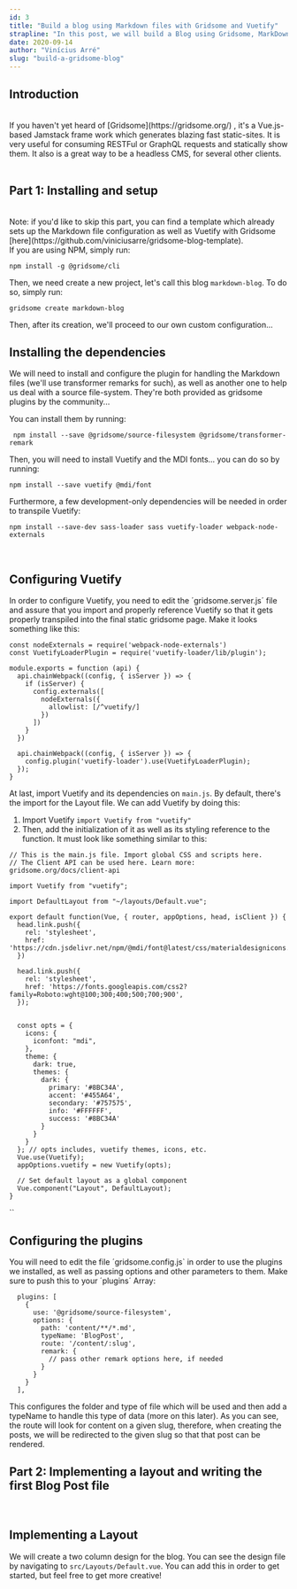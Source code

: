 ```yaml
---
id: 3
title: "Build a blog using Markdown files with Gridsome and Vuetify"
strapline: "In this post, we will build a Blog using Gridsome, MarkDown files and Vuetify"
date: 2020-09-14
author: "Vinícius Arré"
slug: "build-a-gridsome-blog"
---
```


## Introduction
<br/>
If you haven't yet heard of [Gridsome](https://gridsome.org/) , it's a Vue.js-based Jamstack frame work which generates blazing fast static-sites. It is very useful for consuming RESTFul or GraphQL requests and statically show them. It also is a great way to be a headless CMS, for several other clients. 
<br><br>

## Part 1: Installing and setup
<br>
Note: if you'd like to skip this part, you can find a template which already sets up the Markdown file configuration as well as Vuetify with Gridsome [here](https://github.com/viniciusarre/gridsome-blog-template).
<br>
If you are using NPM, simply run:

`npm install -g @gridsome/cli`

Then, we need create a new project, let's call this blog `markdown-blog`. To do so, simply run:

`gridsome create markdown-blog`

Then, after its creation, we'll proceed to our own custom configuration...

## Installing the dependencies

We will need to install and configure the plugin for handling the Markdown files (we'll use transformer remarks for such), as well as another one to help us deal with a source file-system. They're both provided as gridsome plugins by the community...

You can install them by running:

` npm install --save @gridsome/source-filesystem @gridsome/transformer-remark`

Then, you will need to install Vuetify and the MDI fonts... you can do so by running:

`npm install --save vuetify @mdi/font`

Furthermore, a few development-only dependencies will be needed in order to transpile Vuetify:

`npm install --save-dev sass-loader sass vuetify-loader webpack-node-externals`

<br>

## Configuring Vuetify

In order to configure Vuetify, you need to edit the ´gridsome.server.js´ file and assure that you import and properly reference Vuetify so that it gets properly transpiled into the final static gridsome page. Make it looks something like this:

```
const nodeExternals = require('webpack-node-externals')
const VuetifyLoaderPlugin = require('vuetify-loader/lib/plugin');

module.exports = function (api) {
  api.chainWebpack((config, { isServer }) => {
    if (isServer) {
      config.externals([
        nodeExternals({
          allowlist: [/^vuetify/]
        })
      ])
    }
  })

  api.chainWebpack((config, { isServer }) => {
    config.plugin('vuetify-loader').use(VuetifyLoaderPlugin);
  });
}
```

At last, import Vuetify and its dependencies on `main.js`. By default, there's the import for the Layout file. We can add Vuetify by doing this:

1. Import Vuetify
   `import Vuetify from "vuetify"`
2. Then, add the initialization of it as well as its styling reference to the function. It must look like something similar to this:

```
// This is the main.js file. Import global CSS and scripts here.
// The Client API can be used here. Learn more: gridsome.org/docs/client-api

import Vuetify from "vuetify";

import DefaultLayout from "~/layouts/Default.vue";

export default function(Vue, { router, appOptions, head, isClient }) {
  head.link.push({
    rel: 'stylesheet',
    href: 'https://cdn.jsdelivr.net/npm/@mdi/font@latest/css/materialdesignicons.min.css',
  })
  
  head.link.push({
    rel: 'stylesheet',
    href: 'https://fonts.googleapis.com/css2?family=Roboto:wght@100;300;400;500;700;900',
  });


  const opts = {
    icons: {
      iconfont: "mdi",
    },
    theme: {
      dark: true,
      themes: {
        dark: {
          primary: '#8BC34A',
          accent: '#455A64',
          secondary: '#757575',
          info: '#FFFFFF',
          success: '#8BC34A'
        }
      }
    }
  }; // opts includes, vuetify themes, icons, etc.
  Vue.use(Vuetify);
  appOptions.vuetify = new Vuetify(opts);

  // Set default layout as a global component
  Vue.component("Layout", DefaultLayout);
}
```

``
<br>

## Configuring the plugins

You will need to edit the file ´gridsome.config.js` in order to use the plugins we installed, as well as passing options and other parameters to them. Make sure to push this to your ´plugins´ Array:

```
  plugins: [
    {
      use: '@gridsome/source-filesystem',
      options: {
        path: 'content/**/*.md',
        typeName: 'BlogPost',
        route: '/content/:slug',
        remark: {
          // pass other remark options here, if needed
        }
      }
    }
  ],
```
This configures the folder and type of file which will be used and then add a typeName to handle this type of data (more on this later). As you can see, the route will look for content on a given slug, therefore, when creating the posts, we will be redirected to the given slug so that that post can be rendered.


## Part 2: Implementing a layout and writing the first Blog Post file
<br>

## Implementing a Layout 

We will create a two column design for the blog. You can see the design file by navigating to `src/Layouts/Default.vue`. You can add this in order to get started, but feel free to get more creative!

```





```




 